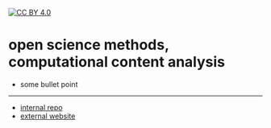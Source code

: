 [![CC BY 4.0][cc-by-shield]][cc-by]

[cc-by]: http://creativecommons.org/licenses/by/4.0/
[cc-by-image]: https://i.creativecommons.org/l/by/4.0/88x31.png
[cc-by-shield]: https://img.shields.io/badge/License-CC%20BY%204.0-lightgrey.svg

# open science methods, computational content analysis

- some bullet point

---

- [internal repo](https://github.com/nils-holmberg/some-repo/)
- [external website](https://nils-holmberg.github.io/some-repo/)










